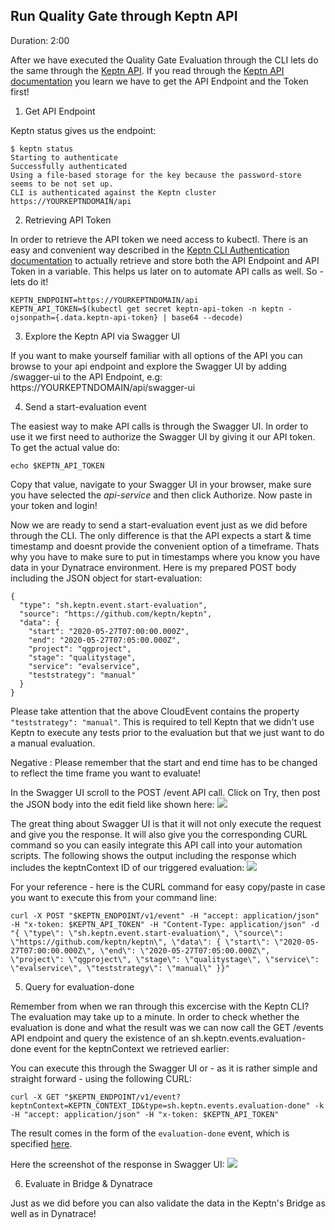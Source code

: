 ## Run Quality Gate through Keptn API
Duration: 2:00

After we have executed the Quality Gate Evaluation through the CLI lets do the same through the [Keptn API](https://keptn.sh/docs/0.8.x/reference/api/).
If you read through the [Keptn API documentation](https://keptn.sh/docs/0.8.x/reference/api/) you learn we have to get the API Endpoint and the Token first!

1. Get API Endpoint

Keptn status gives us the endpoint:

```
$ keptn status
Starting to authenticate
Successfully authenticated
Using a file-based storage for the key because the password-store seems to be not set up.      
CLI is authenticated against the Keptn cluster https://YOURKEPTNDOMAIN/api
```

2. Retrieving API Token

In order to retrieve the API token we need access to kubectl. There is an easy and convenient way described in the [Keptn CLI Authentication documentation](https://keptn.sh/docs/0.6.0/reference/cli/#authentication) to actually retrieve and store both the API Endpoint and API Token in a variable. This helps us later on to automate API calls as well. So - lets do it!
```
KEPTN_ENDPOINT=https://YOURKEPTNDOMAIN/api
KEPTN_API_TOKEN=$(kubectl get secret keptn-api-token -n keptn -ojsonpath={.data.keptn-api-token} | base64 --decode)
```

3. Explore the Keptn API via Swagger UI

If you want to make yourself familiar with all options of the API you can browse to your api endpoint and explore the Swagger UI by adding /swagger-ui to the API Endpoint, e.g: https://YOURKEPTNDOMAIN/api/swagger-ui

4. Send a start-evaluation event

The easiest way to make API calls is through the Swagger UI. In order to use it we first need to authorize the Swagger UI by giving it our API token. To get the actual value do:
```
echo $KEPTN_API_TOKEN
```

Copy that value, navigate to your Swagger UI in your browser, make sure you have selected the *api-service* and then click Authorize. Now paste in your token and login!

Now we are ready to send a start-evaluation event just as we did before through the CLI. The only difference is that the API expects a start & time timestamp and doesnt provide the convenient option of a timeframe. Thats why you have to make sure to put in timestamps where you know you have data in your Dynatrace environment. Here is my prepared POST body including the JSON object for start-evaluation:

```
{
  "type": "sh.keptn.event.start-evaluation",
  "source": "https://github.com/keptn/keptn",
  "data": {
    "start": "2020-05-27T07:00:00.000Z",
    "end": "2020-05-27T07:05:00.000Z",
    "project": "qgproject",
    "stage": "qualitystage",
    "service": "evalservice",
    "teststrategy": "manual"
  }
}
```

Please take attention that the above CloudEvent contains the property `"teststrategy": "manual"`. This is required to tell Keptn that we didn't use Keptn to execute any tests prior to the evaluation but that we just want to do a manual evaluation.  

Negative
: Please remember that the start and end time has to be changed to reflect the time frame you want to evaluate!

In the Swagger UI scroll to the POST /event API call. Click on Try, then post the JSON body into the edit field like shown here:
![](./assets/dynatrace_qualitygates/swagger_postevent_startevaluation.png)

The great thing about Swagger UI is that it will not only execute the request and give you the response. It will also give you the corresponding CURL command so you can easily integrate this API call into your automation scripts. The following shows the output including the response which includes the keptnContext ID of our triggered evaluation:
![](./assets/dynatrace_qualitygates/swagger_postevent_startevaluation_response.png)

For your reference - here is the CURL command for easy copy/paste in case you want to execute this from your command line:
```
curl -X POST "$KEPTN_ENDPOINT/v1/event" -H "accept: application/json" -H "x-token: $KEPTN_API_TOKEN" -H "Content-Type: application/json" -d "{ \"type\": \"sh.keptn.event.start-evaluation\", \"source\": \"https://github.com/keptn/keptn\", \"data\": { \"start\": \"2020-05-27T07:00:00.000Z\", \"end\": \"2020-05-27T07:05:00.000Z\", \"project\": \"qgproject\", \"stage\": \"qualitystage\", \"service\": \"evalservice\", \"teststrategy\": \"manual\" }}"
```

5. Query for evaluation-done

Remember from when we ran through this excercise with the Keptn CLI? The evaluation may take up to a minute. In order to check whether the evaluation is done and what the result was we can now call the GET /events API endpoint and query the existence of an sh.keptn.events.evaluation-done event for the keptnContext we retrieved earlier:

You can execute this through the Swagger UI or - as it is rather simple and straight forward - using the following CURL:

```
curl -X GET "$KEPTN_ENDPOINT/v1/event?keptnContext=KEPTN_CONTEXT_ID&type=sh.keptn.events.evaluation-done" -k -H "accept: application/json" -H "x-token: $KEPTN_API_TOKEN"
```

The result comes in the form of the `evaluation-done` event, which is specified [here](https://github.com/keptn/spec/blob/0.1.3/cloudevents.md#evaluation-done).

Here the screenshot of the response in Swagger UI:
![](./assets/dynatrace_qualitygates/swagger_getevent_response.png)

6. Evaluate in Bridge & Dynatrace

Just as we did before you can also validate the data in the Keptn's Bridge as well as in Dynatrace!